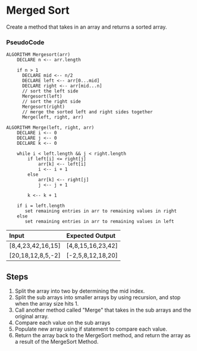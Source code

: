 # Merged Sort


Create a method that takes in an array and returns a sorted array.
### PseudoCode
```
ALGORITHM Mergesort(arr)
    DECLARE n <-- arr.length
           
    if n > 1
      DECLARE mid <-- n/2
      DECLARE left <-- arr[0...mid]
      DECLARE right <-- arr[mid...n]
      // sort the left side
      Mergesort(left)
      // sort the right side
      Mergesort(right)
      // merge the sorted left and right sides together
      Merge(left, right, arr)

ALGORITHM Merge(left, right, arr)
    DECLARE i <-- 0
    DECLARE j <-- 0
    DECLARE k <-- 0

    while i < left.length && j < right.length
        if left[i] <= right[j]
            arr[k] <-- left[i]
            i <-- i + 1
        else
            arr[k] <-- right[j]
            j <-- j + 1
            
        k <-- k + 1

    if i = left.length
       set remaining entries in arr to remaining values in right
    else
       set remaining entries in arr to remaining values in left
```
| Input | Expected Output |
| :----------- | :----------- |
| [8,4,23,42,16,15]| [4,8,15,16,23,42] |
| [20,18,12,8,5,-2]  | [-2,5,8,12,18,20] |

## Steps
1. Split the array into two by determining the mid index.
2. Split the sub arrays into smaller arrays by using recursion, and stop when the array size hits 1.
3. Call another method called "Merge" that takes in the sub arrays and the original array.
4. Compare each value on the sub arrays
5. Populate new array using if statement to compare each value.
6. Return the array back to the MergeSort method, and return the array as a result of the MergeSort Method.
